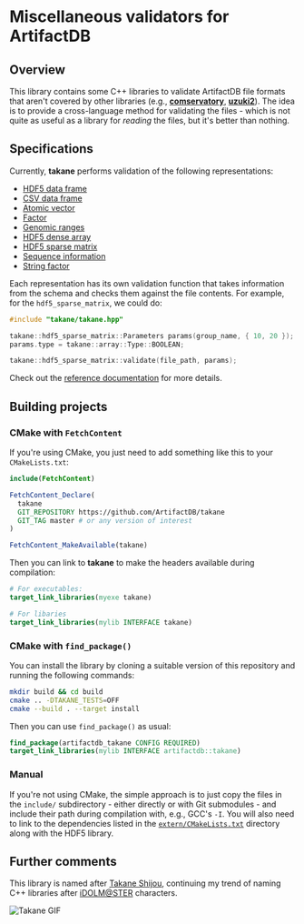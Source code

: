# Miscellaneous validators for ArtifactDB 

## Overview

This library contains some C++ libraries to validate ArtifactDB file formats that aren't covered by other libraries
(e.g., [**comservatory**](https://github.com/ArtifactDB/comservatory), [**uzuki2**](https://github.com/ArtifactDB/uzuki2)).
The idea is to provide a cross-language method for validating the files - 
which is not quite as useful as a library for _reading_ the files, but it's better than nothing.

## Specifications

Currently, **takane** performs validation of the following representations:

- [HDF5 data frame](docs/specifications/hdf5_data_frame/v1.md)
- [CSV data frame](docs/specifications/csv_data_frame/v1.md)
- [Atomic vector](docs/specifications/atomic_vector/v1.md)
- [Factor](docs/specifications/factor/v1.md)
- [Genomic ranges](docs/specifications/genomic_ranges/v1.md)
- [HDF5 dense array](docs/specifications/hdf5_dense_array/v1.md)
- [HDF5 sparse matrix](docs/specifications/hdf5_sparse_matrix/v1.md)
- [Sequence information](docs/specifications/sequence_information/v1.md)
- [String factor](docs/specifications/string_factor/v1.md)

Each representation has its own validation function that takes information from the schema and checks them against the file contents.
For example, for the `hdf5_sparse_matrix`, we could do:

```cpp
#include "takane/takane.hpp"

takane::hdf5_sparse_matrix::Parameters params(group_name, { 10, 20 });
params.type = takane::array::Type::BOOLEAN;

takane::hdf5_sparse_matrix::validate(file_path, params);
```

Check out the [reference documentation](https://artifactdb.github.io/takane/) for more details.

## Building projects

### CMake with `FetchContent`

If you're using CMake, you just need to add something like this to your `CMakeLists.txt`:

```cmake
include(FetchContent)

FetchContent_Declare(
  takane 
  GIT_REPOSITORY https://github.com/ArtifactDB/takane
  GIT_TAG master # or any version of interest
)

FetchContent_MakeAvailable(takane)
```

Then you can link to **takane** to make the headers available during compilation:

```cmake
# For executables:
target_link_libraries(myexe takane)

# For libaries
target_link_libraries(mylib INTERFACE takane)
```

### CMake with `find_package()`

You can install the library by cloning a suitable version of this repository and running the following commands:

```sh
mkdir build && cd build
cmake .. -DTAKANE_TESTS=OFF
cmake --build . --target install
```

Then you can use `find_package()` as usual:

```cmake
find_package(artifactdb_takane CONFIG REQUIRED)
target_link_libraries(mylib INTERFACE artifactdb::takane)
```

### Manual

If you're not using CMake, the simple approach is to just copy the files in the `include/` subdirectory - 
either directly or with Git submodules - and include their path during compilation with, e.g., GCC's `-I`.
You will also need to link to the dependencies listed in the [`extern/CMakeLists.txt`](extern/CMakeLists.txt) directory along with the HDF5 library.

## Further comments

This library is named after [Takane Shijou](https://myanimelist.net/character/40012/Takane_Shijou),
continuing my trend of naming C++ libraries after [iDOLM@STER](https://myanimelist.net/anime/10278/The_iDOLMSTER) characters.

![Takane GIF](https://64.media.tumblr.com/17ecbb29ab7ed3328ed854c1b02e0eec/tumblr_o49c7i4jUu1th93f0o1_540.gif)
